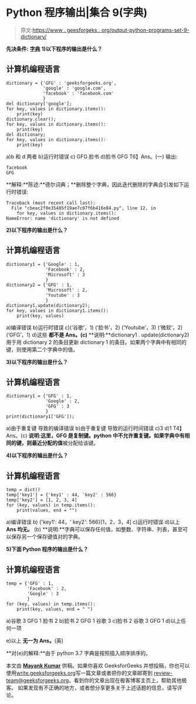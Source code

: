 # Python 程序输出|集合 9(字典)

> 原文:[https://www . geesforgeks . org/output-python-programs-set-9-dictionary/](https://www.geeksforgeeks.org/output-python-programs-set-9-dictionary/)

**先决条件:** [**字典**](https://www.geeksforgeeks.org/python-set-4-dictionary-keywords-python/)
**1)以下程序的输出是什么？**

## 计算机编程语言

```
dictionary = {'GFG' : 'geeksforgeeks.org',
              'google' : 'google.com',
              'facebook' : 'facebook.com'
              }
del dictionary['google'];
for key, values in dictionary.items():
    print(key)
dictionary.clear();
for key, values in dictionary.items():
    print(key)
del dictionary;
for key, values in dictionary.items():
    print(key)
```

a)b 和 d 两者
b)运行时错误
c) GFG
脸书
d)脸书
GFG
T6】Ans。(一)
输出:

```
facebook
GFG
```

**解释:**陈述:**德尔词典；**删除整个字典，因此迭代删除的字典会引发如下运行时错误:

```
Traceback (most recent call last):
  File "cbeac2f0e35485f19ae7c07f6b416e84.py", line 12, in 
    for key, values in dictionary.items():
NameError: name 'dictionary' is not defined
```

**2)以下程序的输出是什么？**

## 计算机编程语言

```
dictionary1 = {'Google' : 1,
               'Facebook' : 2,
               'Microsoft' : 3
               }
dictionary2 = {'GFG' : 1,
               'Microsoft' : 2,
               'Youtube' : 3
               }
dictionary1.update(dictionary2);
for key, values in dictionary1.items():
    print(key, values)
```

a)编译错误
b)运行时错误
c)(‘谷歌’，1)
(‘脸书’，2)
(‘Youtube’，3)
(‘微软’，2)
(‘GFG’，1)
d)这些
**都不是 Ans。(c)**
**说明:**dictionary1 . update(dictionary2)用于用 dictionary 2 的条目更新 dictionary 1 的条目。如果两个字典中有相同的键，则使用第二个字典中的值。

**3)以下程序的输出是什么？**

## 计算机编程语言

```
dictionary1 = {'GFG' : 1,
               'Google' : 2,
               'GFG' : 3
               }
print(dictionary1['GFG']);
```

a)由于重复键
导致的编译错误 b)由于重复键
导致的运行时间错误 c)3
d)1
T4】Ans。(c)
**说明:**这里，GFG 是复制键。python 中不允许重复键。如果字典中有相同的键，则最近分配的**值**被分配给该键。

**4)以下程序的输出是什么？**

## 计算机编程语言

```
temp = dict()
temp['key1'] = {'key1' : 44, 'key2' : 566}
temp['key2'] = [1, 2, 3, 4]
for (key, values) in temp.items():
    print(values, end = "")
```

a)编译错误
b) {'key1': 44，' key2': 566}[1，2，3，4]
c)运行时错误
d)以上
**Ans 均无。** (b)
**说明:**字典可以保存任何值，如整数、字符串、列表，甚至可以保存另一个保存键值对的字典。

**5)下面 Python 程序的输出是什么？**

## 计算机编程语言

```
temp = {'GFG' : 1,
        'Facebook' : 2,
        'Google' : 3
        }
for (key, values) in temp.items():
    print(key, values, end = " ")
```

a)谷歌 3 GFG 1 脸书 2
b)脸书 2 GFG 1 谷歌 3
c)脸书 2 谷歌 3 GFG 1
d)以上任何一项

e)以上
**无一为 Ans。**(英)

**对(e)的解释:**由于 python 3.7 字典是按照插入顺序排序的。

本文由 [**Mayank Kumar**](https://www.linkedin.com/in/mayank-kumar-a9058b137/) 供稿。如果你喜欢 GeeksforGeeks 并想投稿，你也可以使用[write.geeksforgeeks.org](https://write.geeksforgeeks.org)写一篇文章或者把你的文章邮寄到 review-team@geeksforgeeks.org。看到你的文章出现在极客博客主页上，帮助其他极客。
如果发现有不正确的地方，或者想分享更多关于上述话题的信息，请写评论。